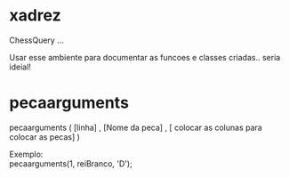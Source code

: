 xadrez
===========

ChessQuery ...

Usar esse ambiente para documentar as funcoes e classes criadas.. seria ideial! 



pecaarguments
====      
pecaarguments ( [linha] , [Nome da peca] , [ colocar as colunas para colocar as pecas] )

  Exemplo:    
  pecaarguments(1, reiBranco, 'D');
